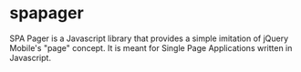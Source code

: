 spapager
========

SPA Pager is a Javascript library that provides a simple imitation of jQuery Mobile's "page" concept. It is meant for Single Page Applications written in Javascript.
